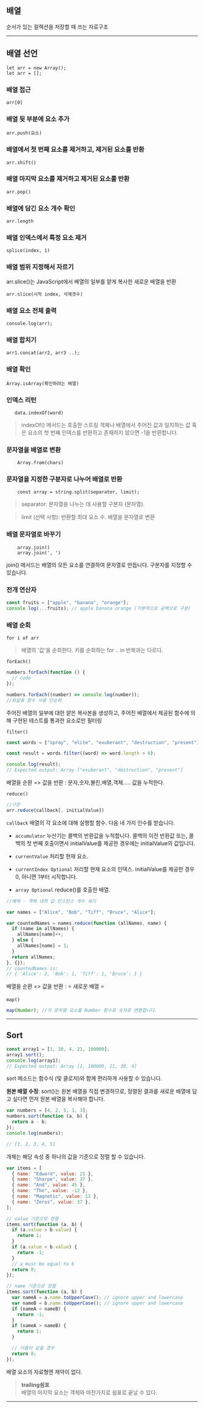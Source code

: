 ## 배열

순서가 있는 컬렉션을 저장할 때 쓰는 자료구조

---

## 배열 선언

    let arr = new Array();
    let arr = [];

### 배열 접근

    arr[0]

### 배열 뒷 부분에 요소 추가

    arr.push(요소)

### 배열에서 첫 번째 요소를 제거하고, 제거된 요소를 반환

    arr.shift()

### 배열 마지막 요소를 제거하고 제거된 요소를 반환

    arr.pop()

### 배열에 담긴 요소 개수 확인

    arr.length

### 배열 인덱스에서 특정 요소 제거

    splice(index, 1)

### 배열 범위 지정해서 자르기

arr.slice()는 JavaScript에서 배열의 일부를 얕게 복사한 새로운 배열을 반환

    arr.slice(시작 index, 삭제갯수)

### 배열 요소 전체 출력

    console.log(arr);

### 배열 합치기

    arr1.concat(arr2, arr3 ..);

### 배열 확인

    Array.isArray(확인하려는 배열)

### 인덱스 리턴

       data.indexOf(word)

> indexOf() 메서드는 호출한 스트링 객체나 배열에서
> 주어진 값과 일치하는 값 혹은 요소의 첫 번째 인덱스를 반환하고 존재하지 않으면 -1을 반환합니다.

### 문자열을 배열로 변환

        Array.from(chars)

### 문자열을 지정한 구분자로 나누어 배열로 반환

        const array = string.split(separator, limit);

> separator: 문자열을 나누는 데 사용할 구분자 (문자열).

> limit (선택 사항): 반환할 최대 요소 수.
> 배열을 문자열로 변환

### 배열 문자열로 바꾸기

        array.join()
        array.join(', ')

join() 메서드는 배열의 모든 요소를 연결하여 문자열로 만듭니다. 구분자를 지정할 수 있습니다.

### 전개 연산자

```js
const fruits = ["apple", "banana", "orange"];
console.log(...fruits); // apple banana orange (기본적으로 공백으로 구분)
```

### 배열 순회

    for i of arr

> 배열의 '값'을 순회한다.
> 키를 순회하는 for .. in 반복과는 다르다.

    forEach()

```js
numbers.forEach(function () {
  // code
});

numbers.forEach((number) => console.log(number));
//화살표 함수 사용 단순화
```

주어진 배열의 일부에 대한 얕은 복사본을 생성하고, 주어진 배열에서 제공된 함수에 의해 구현된 테스트를 통과한 요소로만 필터링

    filter()

```js
const words = ["spray", "elite", "exuberant", "destruction", "present"];

const result = words.filter((word) => word.length > 6);

console.log(result);
// Expected output: Array ["exuberant", "destruction", "present"]
```

배열을 순환 => 값을 반환 : 문자,숫자,불린,배열,객체.....
값을 누적한다.

    reduce()

```js
//구문
arr.reduce(callback[, initialValue])
```

`callback`
배열의 각 요소에 대해 실행할 함수. 다음 네 가지 인수를 받습니다.

- `accumulator`
  누산기는 콜백의 반환값을 누적합니다. 콜백의 이전 반환값 또는, 콜백의 첫 번째 호출이면서 initialValue를 제공한 경우에는 initialValue의 값입니다.

- `currentValue`
  처리할 현재 요소.

- `currentIndex Optional`
  처리할 현재 요소의 인덱스. initialValue를 제공한 경우 0, 아니면 1부터 시작합니다.

- `array Optional`
  reduce()를 호출한 배열.

```js
//예제 - 객체 내의 값 인스턴스 개수 세기

var names = ["Alice", "Bob", "Tiff", "Bruce", "Alice"];

var countedNames = names.reduce(function (allNames, name) {
  if (name in allNames) {
    allNames[name]++;
  } else {
    allNames[name] = 1;
  }
  return allNames;
}, {});
// countedNames is:
// { 'Alice': 2, 'Bob': 1, 'Tiff': 1, 'Bruce': 1 }
```

배열을 순환 => 값을 반환 : ⭐️ 새로운 배열 ⭐️

    map()

```js
map(Number); //각 문자열 요소를 Number 함수로 숫자로 변환합니다.
```

---

## Sort

```js
const array1 = [1, 30, 4, 21, 100000];
array1.sort();
console.log(array1);
// Expected output: Array [1, 100000, 21, 30, 4]
```

sort 메소드는 함수식 (및 클로저)와 함께 편리하게 사용할 수 있습니다.

**원본 배열 수정**: sort()는 원본 배열을 직접 변경하므로, 정렬된 결과를 새로운 배열에 담고 싶다면 먼저 원본 배열을 복사해야 합니다.

```js
var numbers = [4, 2, 5, 1, 3];
numbers.sort(function (a, b) {
  return a - b;
});
console.log(numbers);

// [1, 2, 3, 4, 5]
```

개체는 해당 속성 중 하나의 값을 기준으로 정렬 할 수 있습니다.

```js
var items = [
  { name: "Edward", value: 21 },
  { name: "Sharpe", value: 37 },
  { name: "And", value: 45 },
  { name: "The", value: -12 },
  { name: "Magnetic", value: 13 },
  { name: "Zeros", value: 37 },
];

// value 기준으로 정렬
items.sort(function (a, b) {
  if (a.value > b.value) {
    return 1;
  }
  if (a.value < b.value) {
    return -1;
  }
  // a must be equal to b
  return 0;
});

// name 기준으로 정렬
items.sort(function (a, b) {
  var nameA = a.name.toUpperCase(); // ignore upper and lowercase
  var nameB = b.name.toUpperCase(); // ignore upper and lowercase
  if (nameA < nameB) {
    return -1;
  }
  if (nameA > nameB) {
    return 1;
  }

  // 이름이 같을 경우
  return 0;
});
```

배열 요소의 자료형엔 제약이 없다.

> **trailing쉼표**<br>
> 배열의 마지막 요소는 객체와 마찬가지로 쉼표로 끝날 수 있다.

---
